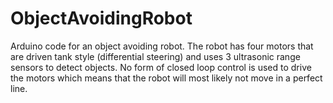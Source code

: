 # ObjectAvoidingRobot
Arduino code for an object avoiding robot. The robot has four motors that are driven tank style (differential steering)  and uses 3 ultrasonic range sensors to detect objects. No form of closed loop control is used to drive the motors which means that the robot will most likely not move in a perfect line.
